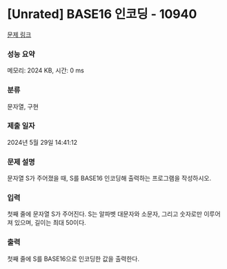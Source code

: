 # [Unrated] BASE16 인코딩 - 10940 

[문제 링크](https://www.acmicpc.net/problem/10940) 

### 성능 요약

메모리: 2024 KB, 시간: 0 ms

### 분류

문자열, 구현

### 제출 일자

2024년 5월 29일 14:41:12

### 문제 설명

<p>문자열 S가 주어졌을 때, S를 BASE16 인코딩해 출력하는 프로그램을 작성하시오.</p>

### 입력 

 <p>첫째 줄에 문자열 S가 주어진다. S는 알파벳 대문자와 소문자, 그리고 숫자로만 이루어져 있으며, 길이는 최대 50이다.</p>

### 출력 

 <p>첫째 줄에 S를 BASE16으로 인코딩한 값을 출력한다.</p>

